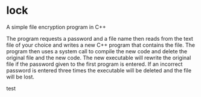 # lock
A simple file encryption program in C++

The program requests a password and a file name then reads from the text file of your choice and writes a new C++ program that contains the file. The program then uses a system call to compile the new code and delete the original file and the new code. The new executable will rewrite the original file if the password given to the first program is entered. If an incorrect password is entered three times the executable will be deleted and the file will be lost.

test
